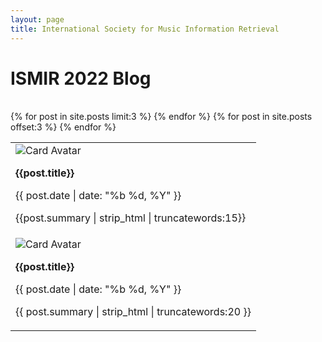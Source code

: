 ```yaml
---
layout: page
title: International Society for Music Information Retrieval
---
```


# ISMIR 2022 Blog

<br>
<div class="cardrow">
    <section>
    <table class="cardtable">
    <tr>
    {% for post in site.posts limit:3 %}
        <td class="cardcell"  onclick="location.href='{{post.url | relative_url}}'">
            <div class="card">
                <img src="{{ post.featured-img }}" alt="Card Avatar" class = "cardimage">
                <div class="cardcontainer">
                    <p><b>{{post.title}}</b></p>
                    <p>{{ post.date | date: "%b %d, %Y" }}</p>
                    <p>{{post.summary | strip_html | truncatewords:15}}</p>
                </div>
            </div>
        </td>
    {% endfor %}
    </tr>
    {% for post in site.posts offset:3 %}
        <td class="cardcell"  onclick="location.href='{{post.url | relative_url}}'">
        <div class="card">
            <img src="{{post.featured_img}}" alt="Card Avatar" class = "cardimage">
            <div class="cardcontainer">
                <p><b>{{post.title}}</b></p>
                <p>{{ post.date | date: "%b %d, %Y" }}</p>
                <p>{{ post.summary | strip_html | truncatewords:20 }}</p> 
            </div>
        </div>
        </td>
    {% endfor %}
    <tr>
    </tr>
    </table>
    </section>
    <br>
    <br>
</div>